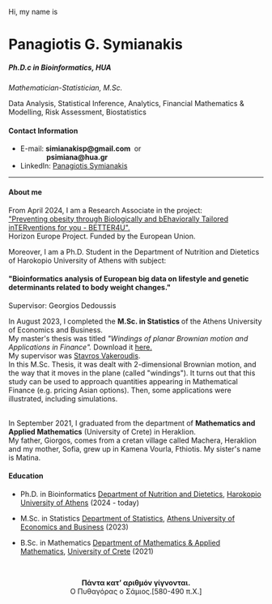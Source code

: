 Hi, my name is
<h1>Panagiotis G. Symianakis</h1>
<h5>Ph.D.c in Bioinformatics, HUA</h5>
<p><em>Mathematician-Statistician, M.Sc.</em></p>
<p>Data Analysis, Statistical Inference, Analytics, Financial Mathematics & Modelling, Risk Assessment, Biostatistics </p>
<h4>Contact Information</h4>
<ul>
  <li> E-mail: <strong> simianakisp@gmail.com </strong> &nbsp;<a>or</a><br/>
      &nbsp;&nbsp;&nbsp;&nbsp;&nbsp;&nbsp;&nbsp;&nbsp;&nbsp;&nbsp;&nbsp;&nbsp;
      <strong> psimiana@hua.gr</strong></li>
  <li> LinkedIn: <a href="https://www.linkedin.com/in/panagiotis-symianakis/">Panagiotis Symianakis</a> </li>
</ul>
<hr>
<h4> About me </h4>
<p>
From April 2024, I am a Research Associate in the project:<br>
<a href=https://better4u.eu>"Preventing obesity through Biologically and bEhaviorally Tailored inTERventions for you - BETTER4U".</a><br>
Horizon Europe Project. Funded by the European Union.
</p>
<p>
Moreover, I  am a Ph.D. Student in the Department of Nutrition and Dietetics of Harokopio University of Athens with subject:<br>
<h4>"Bioinformatics analysis of European big data on lifestyle and genetic determinants related to body weight changes."</h4>
Supervisor: Georgios Dedoussis</p>
<p>
In August 2023, I completed the <b>M.Sc. in Statistics </b> of the Athens University of Economics and Business.<br>
My master's thesis was titled <em>"Windings of planar Brownian motion and Applications in Finance". </em>
Download it <a href="https://www.pyxida.aueb.gr/index.php?op=view_object&object_id=10675">here.</a><br>
My supervisor was <a href="https://svakeroudis.wordpress.com/"> Stavros Vakeroudis</a>.<br>
In this M.Sc. Thesis, it was dealt with 2-dimensional Brownian motion, and the way that it moves in the plane (called "windings"). 
It turns out that this study can be used to approach quantities appearing in Mathematical Finance (e.g. pricing Asian options). 
Then, some applications were illustrated, including simulations.<br><br>

In September 2021, I graduated from the department of <b> Mathematics and Applied Mathematics</b> (University of Crete) in Heraklion.<br>
My father, Giorgos, comes from a cretan village called Machera, Heraklion and my mother, Sofia, grew up in Kamena Vourla, Fthiotis. My sister's name is Matina.
</p>
<h4>Education</h4>
<ul><li>Ph.D. in Bioinformatics <a href="https://dnd.hua.gr/en/">Department of Nutrition and Dietetics</a>, <a href="https://www.hua.gr/index.php/el/">Harokopio University of Athens</a> (2024 - today) </li></ul>
<ul><li>M.Sc. in Statistics <a href="https://www.dept.aueb.gr/el/stat">Department of Statistics</a>, <a href="https://www.aueb.gr">Athens University of Economics and Business</a> (2023)</li></ul>
<ul><li>B.Sc. in Mathematics <a href="http://www.math.uoc.gr/el/">Department of Mathematics & Applied Mathematics</a>, <a href="http://www.uoc.gr/">University of Crete</a> (2021) </li></ul>
<br>

<p style="text-align:center;"><c><b>Πάντα κατ’ αριθμόν γίγνονται.</b><br/>Ο Πυθαγόρας ο Σάμιος.[580-490 π.Χ.]</c></p>

